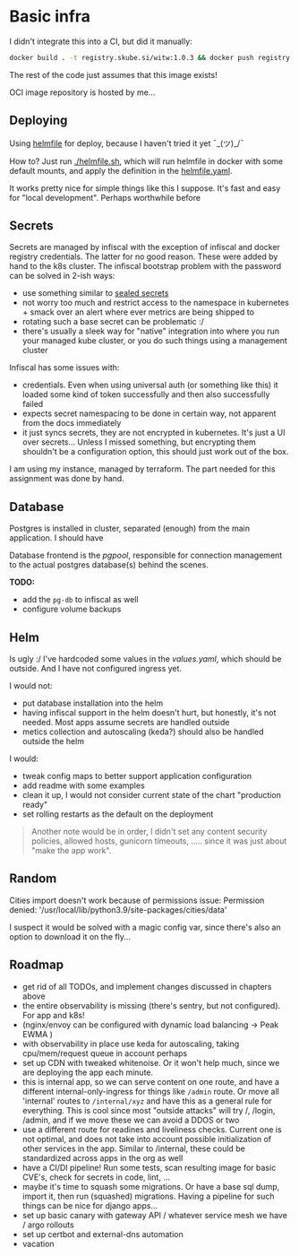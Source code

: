 # Basic infra
I didn't integrate this into a CI, but did it manually:
```bash
docker build . -t registry.skube.si/witw:1.0.3 && docker push registry.skube.si/witw:1.0.3
```
The rest of the code just assumes that this image exists!

OCI image repository is hosted by me...

## Deploying
Using [helmfile](https://helmfile.readthedocs.io/en/latest/) for deploy, because I haven't tried it yet ¯\_(ツ)_/¯ 

How to? Just run [./helmfile.sh](helmfile.sh), which will run helmfile in docker with some default mounts, and apply the definition in the [helmfile.yaml](./helmfile.yaml).

It works pretty nice for simple things like this I suppose. It's fast and easy for "local development". Perhaps worthwhile before 

## Secrets
Secrets are managed by infiscal with the exception of infiscal and docker registry credentials. The latter for no good reason. These were added by hand to the k8s cluster.
The infiscal bootstrap problem with the password can be solved in 2-ish ways:
- use something similar to [sealed secrets](https://github.com/bitnami-labs/sealed-secrets)
- not worry too much and restrict access to the namespace in kubernetes + smack over an alert where ever metrics are being shipped to
- rotating such a base secret can be problematic :/
- there's usually a sleek way for "native" integration into where you run your managed kube cluster, or you do such things using a management cluster

Infiscal has some issues with:
- credentials. Even when using universal auth (or something like this) it loaded some kind of token successfully and then also successfully failed
- expects secret namespacing to be done in certain way, not apparent from the docs immediately
- it just syncs secrets, they are not encrypted in kubernetes. It's just a UI over secrets... Unless I missed something, but encrypting them shouldn't be a configuration option, this should just work out of the box.

I am using my instance, managed by terraform. The part needed for this assignment was done by hand.

## Database
Postgres is installed in cluster, separated (enough) from the main application. I should have 

Database frontend is the _pgpool_, responsible for connection management to the actual postgres database(s) behind the scenes.

**TODO:**
 - add the `pg-db` to infiscal as well
 - configure volume backups

## Helm
Is ugly :/ I've hardcoded some values in the _values.yaml_, which should be outside. And I have not configured ingress yet.

I would not:
- put database installation into the helm
- having infiscal support in the helm doesn't hurt, but honestly, it's not needed. Most apps assume secrets are handled outside
- metics collection and autoscaling (keda?) should also be handled outside the helm

I would:
- tweak config maps to better support application configuration
- add readme with some examples
- clean it up, I would not consider current state of the chart "production ready"
- set rolling restarts as the default on the deployment

> Another note would be in order, I didn't set any content security policies, allowed hosts, gunicorn timeouts, ..... since it was just about "make the app work".

## Random
Cities import doesn't work because of permissions issue: Permission denied: '/usr/local/lib/python3.9/site-packages/cities/data'

I suspect it would be solved with a magic config var, since there's also an option to download it on the fly...

## Roadmap

- get rid of all TODOs, and implement changes discussed in chapters above
- the entire observability is missing (there's sentry, but not configured). For app and k8s!
- (nginx/envoy can be configured with dynamic load balancing -> Peak EWMA )
- with observability in place use keda for autoscaling, taking cpu/mem/request queue in account perhaps
- set up CDN with tweaked whitenoise. Or it won't help much, since we are deploying the app each minute.
- this is internal app, so we can serve content on one route, and have a different internal-only-ingress for things like `/admin` route. Or move all 'internal' routes to `/internal/xyz` and have this as a general rule for everything. This is cool since most "outside attacks" will try /, /login, /admin, and if we move these we can avoid a DDOS or two
- use a different route for readines and liveliness checks. Current one is not optimal, and does not take into account possible initialization of other services in the app. Similar to /internal, these could be standardized across apps in the org as well
- have a CI/DI pipeline! Run some tests, scan resulting image for basic CVE's, check for secrets in code, lint, ...
- maybe it's time to squash some migrations. Or have a base sql dump, import it, then run (squashed) migrations. Having a pipeline for such things can be nice for django apps...
- set up basic canary with gateway API / whatever service mesh we have / argo rollouts
- set up certbot and external-dns automation
- vacation
